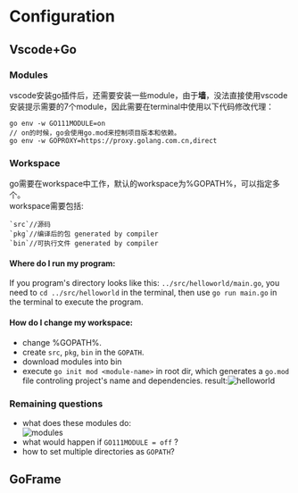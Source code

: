 # Configuration
## Vscode+Go

### Modules
vscode安装go插件后，还需要安装一些module，由于**墙**，没法直接使用vscode安装提示需要的7个module，因此需要在terminal中使用以下代码修改代理：  
```
go env -w GO111MODULE=on
// on的时候，go会使用go.mod来控制项目版本和依赖。
go env -w GOPROXY=https://proxy.golang.com.cn,direct
```

### Workspace
go需要在workspace中工作，默认的workspace为%GOPATH%，可以指定多个。  
workspace需要包括:  
```
`src`//源码
`pkg`//编译后的包 generated by compiler
`bin`//可执行文件 generated by compiler
```
#### Where do I run my program:
If you program's directory looks like this: `../src/helloworld/main.go`, you need to `cd ../src/helloworld` in the terminal, then use `go run main.go` in the terminal to execute the program.

#### How do I change my workspace:
- change %GOPATH%.
- create `src`, `pkg`, `bin` in the `GOPATH`.
- download modules into bin
- execute `go init mod <module-name>` in root dir, which generates a `go.mod` file controling project's name and dependencies.
result:![helloworld](https://cdn.jsdelivr.net/gh/PsyLinkist/LearningBlogPics/202306211825311.png)

### Remaining questions
- what does these modules do:  
![modules](https://cdn.jsdelivr.net/gh/PsyLinkist/LearningBlogPics/202306211820966.png)
- what would happen if `GO111MODULE = off` ?
- how to set multiple directories as `GOPATH`?

## GoFrame